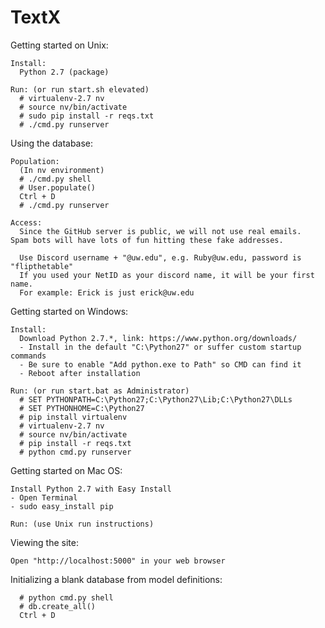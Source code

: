 # TextX

Getting started on Unix:

    Install:
      Python 2.7 (package)

    Run: (or run start.sh elevated)
      # virtualenv-2.7 nv
      # source nv/bin/activate
      # sudo pip install -r reqs.txt
      # ./cmd.py runserver
      
Using the database:

    Population:
      (In nv environment)
      # ./cmd.py shell
      # User.populate()
      Ctrl + D
      # ./cmd.py runserver
    
    Access:
      Since the GitHub server is public, we will not use real emails.  Spam bots will have lots of fun hitting these fake addresses. 
      
      Use Discord username + "@uw.edu", e.g. Ruby@uw.edu, password is "flipthetable"
      If you used your NetID as your discord name, it will be your first name. 
      For example: Erick is just erick@uw.edu
	

Getting started on Windows:

    Install:
      Download Python 2.7.*, link: https://www.python.org/downloads/
      - Install in the default "C:\Python27" or suffer custom startup commands
      - Be sure to enable "Add python.exe to Path" so CMD can find it
      - Reboot after installation
    
    Run: (or run start.bat as Administrator)
      # SET PYTHONPATH=C:\Python27;C:\Python27\Lib;C:\Python27\DLLs
      # SET PYTHONHOME=C:\Python27
      # pip install virtualenv
      # virtualenv-2.7 nv
      # source nv/bin/activate
      # pip install -r reqs.txt
      # python cmd.py runserver

Getting started on Mac OS:

	Install Python 2.7 with Easy Install
	- Open Terminal
	- sudo easy_install pip
	
	Run: (use Unix run instructions)

Viewing the site:

	Open "http://localhost:5000" in your web browser

Initializing a blank database from model definitions:

      # python cmd.py shell
      # db.create_all()
      Ctrl + D
